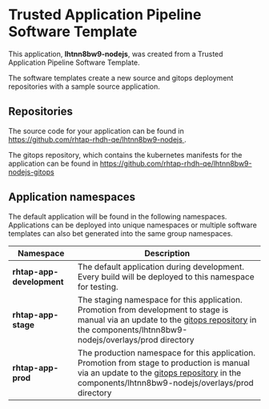 # Trusted Application Pipeline Software Template

This application, **lhtnn8bw9-nodejs**, was created from a Trusted Application Pipeline Software Template.

The software templates create a new source and gitops deployment repositories with a sample source application. 

## Repositories

The source code for your application can be found in [https://github.com/rhtap-rhdh-qe/lhtnn8bw9-nodejs ](https://github.com/rhtap-rhdh-qe/lhtnn8bw9-nodejs ).
 
The gitops repository, which contains the kubernetes manifests for the application can be found in 
[https://github.com/rhtap-rhdh-qe/lhtnn8bw9-nodejs-gitops ](https://github.com/rhtap-rhdh-qe/lhtnn8bw9-nodejs-gitops ) 

## Application namespaces 

The default application will be found in the following namespaces. Applications can be deployed into unique namespaces or multiple software templates can also bet generated into the same group namespaces.  

|  Namespace   |  Description   |  
| -------- | -------- |   
| **rhtap-app-development** | The default application during development. Every build will be deployed to this namespace for testing. | 
| **rhtap-app-stage** | The staging namespace for this application. Promotion from development to stage is manual via an update to the [gitops repository](https://github.com/rhtap-rhdh-qe/lhtnn8bw9-nodejs-gitops ) in the components/lhtnn8bw9-nodejs/overlays/prod directory |  
| **rhtap-app-prod** | The production namespace for this application. Promotion from stage to production is manual via an update to the [gitops repository](https://github.com/rhtap-rhdh-qe/lhtnn8bw9-nodejs-gitops ) in the components/lhtnn8bw9-nodejs/overlays/prod directory | 